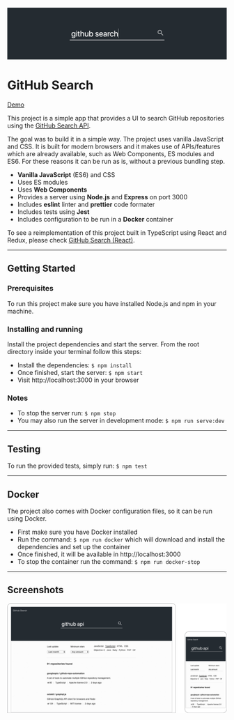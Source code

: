 ![Banner Image](docs/banner.png)

# GitHub Search

[Demo](https://garciaalvaro.github.io/github-search)

This project is a simple app that provides a UI to search GitHub repositories using the [GitHub Search API](https://developer.github.com/v3/search/).

The goal was to build it in a simple way. The project uses vanilla JavaScript and CSS. It is built for modern browsers and it makes use of APIs/features which are already available, such as Web Components, ES modules and ES6. For these reasons it can be run as is, without a previous bundling step.

- **Vanilla JavaScript** (ES6) and CSS
- Uses ES modules
- Uses **Web Components**
- Provides a server using **Node.js** and **Express** on port 3000
- Includes **eslint** linter and **prettier** code formater
- Includes tests using **Jest**
- Includes configuration to be run in a **Docker** container

To see a reimplementation of this project built in TypeScript using React and Redux, please check [GitHub Search (React)](https://github.com/garciaalvaro/github-search-react).

---

## Getting Started

### Prerequisites

To run this project make sure you have installed Node.js and npm in your machine.

### Installing and running

Install the project dependencies and start the server. From the root directory inside your terminal follow this steps:

- Install the dependencies: `$ npm install`
- Once finished, start the server: `$ npm start`
- Visit http://localhost:3000 in your browser

### Notes

- To stop the server run: `$ npm stop`
- You may also run the server in development mode: `$ npm run serve:dev`

---

## Testing

To run the provided tests, simply run: `$ npm test`

---

## Docker

The project also comes with Docker configuration files, so it can be run using Docker.

- First make sure you have Docker installed
- Run the command: `$ npm run docker` which will download and install the dependencies and set up the container
- Once finished, it will be available in http://localhost:3000
- To stop the container run the command: `$ npm run docker-stop`

---

## Screenshots

![Screenshot Image](docs/screenshot.png)
